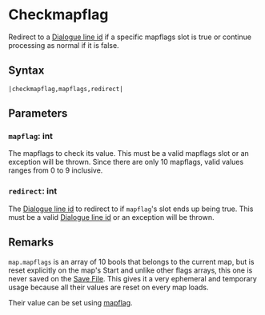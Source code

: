 # Checkmapflag

Redirect to a [Dialogue line id](../Common%20commands%20id%20schemes/Dialogue%20line%20id.md) if a specific mapflags slot is true or continue processing as normal if it is false.

## Syntax

````
|checkmapflag,mapflags,redirect|
````

## Parameters

### `mapflag`: int

The mapflags to check its value. This must be a valid mapflags slot or an exception will be thrown. Since there are only 10 mapflags, valid values ranges from 0 to 9 inclusive.

### `redirect`: int

The [Dialogue line id](../Common%20commands%20id%20schemes/Dialogue%20line%20id.md) to redirect to if `mapflag`'s slot ends up being true. This must be a valid [Dialogue line id](../Common%20commands%20id%20schemes/Dialogue%20line%20id.md) or an exception will be thrown.

## Remarks

`map.mapflags` is an array of 10 bools that belongs to the current map, but is reset explicitly on the map's Start and unlike other flags arrays, this one is never saved on the [Save File](../../Save%20File.md). This gives it a very ephemeral and temporary usage because all their values are reset on every map loads.

Their value can be set using [mapflag](Mapflag.md).
